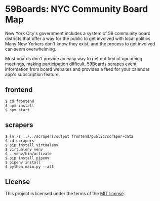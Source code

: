 # 59Boards: NYC Community Board Map

New York City's government includes a system of 59 community board districts that offer a way for the public to get involved with local politics. Many New Yorkers don't know they exist, and the process to get involved can seem overwhelming.

Most boards don't provide an easy way to get notified of upcoming meetings, making participation difficult. 59Boards [scrapes](https://en.wikipedia.org/wiki/Web_scraping) event information from board websites and provides a feed for your calendar app's subscription feature.

## frontend

```
$ cd frontend
$ npm install
$ npm start
```

## scrapers
```
$ ln -s ../../scrapers/output frontend/public/scraper-data
$ cd scrapers
$ pip install virtualenv
$ virtualenv venv
$ . venv/bin/activate
$ pip install pipenv
$ pipenv install
$ python main.py --all
```

## License

This project is licensed under the terms of the [MIT license](/LICENSE).
